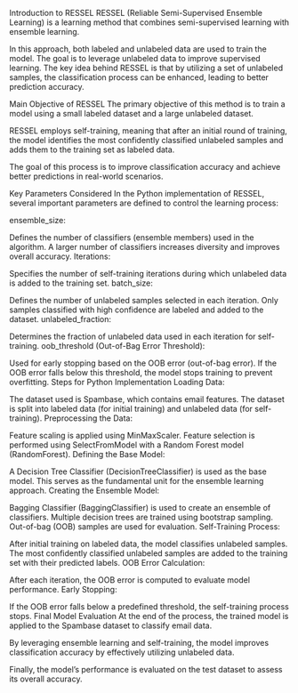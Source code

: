 Introduction to RESSEL
RESSEL (Reliable Semi-Supervised Ensemble Learning) is a learning method that combines semi-supervised learning with ensemble learning.

In this approach, both labeled and unlabeled data are used to train the model. The goal is to leverage unlabeled data to improve supervised learning. The key idea behind RESSEL is that by utilizing a set of unlabeled samples, the classification process can be enhanced, leading to better prediction accuracy.

Main Objective of RESSEL
The primary objective of this method is to train a model using a small labeled dataset and a large unlabeled dataset.

RESSEL employs self-training, meaning that after an initial round of training, the model identifies the most confidently classified unlabeled samples and adds them to the training set as labeled data.

The goal of this process is to improve classification accuracy and achieve better predictions in real-world scenarios.

Key Parameters Considered
In the Python implementation of RESSEL, several important parameters are defined to control the learning process:

ensemble_size:

Defines the number of classifiers (ensemble members) used in the algorithm.
A larger number of classifiers increases diversity and improves overall accuracy.
Iterations:

Specifies the number of self-training iterations during which unlabeled data is added to the training set.
batch_size:

Defines the number of unlabeled samples selected in each iteration.
Only samples classified with high confidence are labeled and added to the dataset.
unlabeled_fraction:

Determines the fraction of unlabeled data used in each iteration for self-training.
oob_threshold (Out-of-Bag Error Threshold):

Used for early stopping based on the OOB error (out-of-bag error).
If the OOB error falls below this threshold, the model stops training to prevent overfitting.
Steps for Python Implementation
Loading Data:

The dataset used is Spambase, which contains email features.
The dataset is split into labeled data (for initial training) and unlabeled data (for self-training).
Preprocessing the Data:

Feature scaling is applied using MinMaxScaler.
Feature selection is performed using SelectFromModel with a Random Forest model (RandomForest).
Defining the Base Model:

A Decision Tree Classifier (DecisionTreeClassifier) is used as the base model.
This serves as the fundamental unit for the ensemble learning approach.
Creating the Ensemble Model:

Bagging Classifier (BaggingClassifier) is used to create an ensemble of classifiers.
Multiple decision trees are trained using bootstrap sampling.
Out-of-bag (OOB) samples are used for evaluation.
Self-Training Process:

After initial training on labeled data, the model classifies unlabeled samples.
The most confidently classified unlabeled samples are added to the training set with their predicted labels.
OOB Error Calculation:

After each iteration, the OOB error is computed to evaluate model performance.
Early Stopping:

If the OOB error falls below a predefined threshold, the self-training process stops.
Final Model Evaluation
At the end of the process, the trained model is applied to the Spambase dataset to classify email data.

By leveraging ensemble learning and self-training, the model improves classification accuracy by effectively utilizing unlabeled data.

Finally, the model’s performance is evaluated on the test dataset to assess its overall accuracy.
